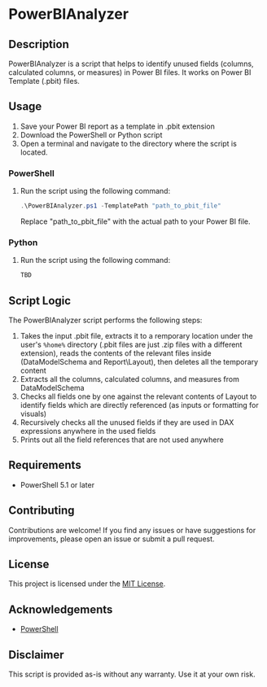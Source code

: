 # PowerBIAnalyzer

## Description
PowerBIAnalyzer is a script that helps to identify unused fields (columns, calculated columns, or measures) in Power BI files. It works on Power BI Template (.pbit) files.

## Usage
1. Save your Power BI report as a template in .pbit extension
1. Download the PowerShell or Python script
1. Open a terminal and navigate to the directory where the script is located.
### PowerShell
1. Run the script using the following command:
    ```powershell
    .\PowerBIAnalyzer.ps1 -TemplatePath "path_to_pbit_file"
    ```
    Replace "path_to_pbit_file" with the actual path to your Power BI file.

### Python
1. Run the script using the following command:
    ```python
    TBD
    ```

## Script Logic
The PowerBIAnalyzer script performs the following steps:

1. Takes the input .pbit file, extracts it to a remporary location under the user's `%home%` directory (.pbit files are just .zip files with a different extension), reads the contents of the relevant files inside (DataModelSchema and Report\Layout), then deletes all the temporary content
2. Extracts all the columns, calculated columns, and measures from DataModelSchema
3. Checks all fields one by one against the relevant contents of Layout to identify fields which are directly referenced (as inputs or formatting for visuals)
4. Recursively checks all the unused fields if they are used in DAX expressions anywhere in the used fields
5. Prints out all the field references that are not used anywhere

## Requirements
- PowerShell 5.1 or later

## Contributing
Contributions are welcome! If you find any issues or have suggestions for improvements, please open an issue or submit a pull request.

## License
This project is licensed under the [MIT License](https://opensource.org/license/mit).

## Acknowledgements
- [PowerShell](https://github.com/PowerShell/PowerShell)

## Disclaimer
This script is provided as-is without any warranty. Use it at your own risk.
